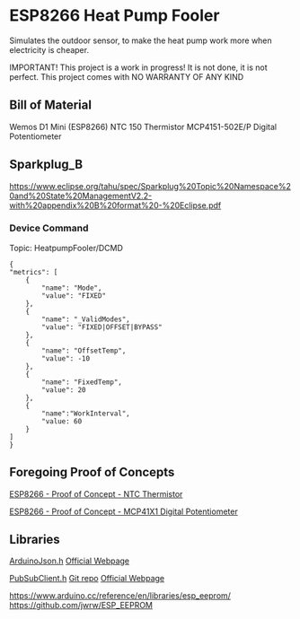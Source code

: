 # ESP8266 Heat Pump Fooler

Simulates the outdoor sensor, to make the heat pump work more when electricity is cheaper.

IMPORTANT!
This project is a work in progress! It is not done, it is not perfect.
This project comes with NO WARRANTY OF ANY KIND

## Bill of Material

Wemos D1 Mini (ESP8266)
NTC 150 Thermistor
MCP4151-502E/P Digital Potentiometer

## Sparkplug_B

https://www.eclipse.org/tahu/spec/Sparkplug%20Topic%20Namespace%20and%20State%20ManagementV2.2-with%20appendix%20B%20format%20-%20Eclipse.pdf

### Device Command

Topic: HeatpumpFooler/DCMD

    {
    "metrics": [
        {
            "name": "Mode",
            "value": "FIXED"
        },
        {
            "name": "_ValidModes",
            "value": "FIXED|OFFSET|BYPASS"
        },
        {
            "name": "OffsetTemp",
            "value": -10
        },
        {
            "name": "FixedTemp",
            "value": 20
        },
        {
            "name":"WorkInterval",
            "value: 60
        }
    ]
    }

## Foregoing Proof of Concepts

[ESP8266 - Proof of Concept - NTC Thermistor](https://github.com/Jocke-G/ESP8266-PoC-NTC-Thermistor)

[ESP8266 - Proof of Concept - MCP41X1 Digital Potentiometer](https://github.com/Jocke-G/ESP8266-PoC-MCP41X1)

## Libraries

[ArduinoJson.h](https://www.arduino.cc/reference/en/libraries/arduinojson/) [Official Webpage](https://arduinojson.org/)

[PubSubClient.h](https://www.arduino.cc/reference/en/libraries/pubsubclient/) [Git repo](https://github.com/knolleary/pubsubclient) [Official Webpage](https://pubsubclient.knolleary.net/api)

https://www.arduino.cc/reference/en/libraries/esp_eeprom/
https://github.com/jwrw/ESP_EEPROM
